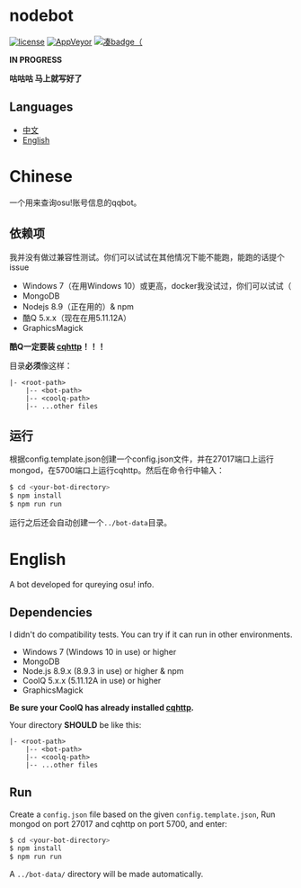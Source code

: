# nodebot
[![license](https://img.shields.io/github/license/trustgit/nodebot.svg)](https://github.com/trustgit/nodebot/blob/master/LICENSE)
[![AppVeyor](https://img.shields.io/appveyor/ci/trustgit/nodebot.svg)](https://ci.appveyor.com/project/trustgit/nodebot)
[![凑badge（](https://img.shields.io/badge/developed%20for-osu!-ff6699.svg)](https://osu.ppy.sh/home)

**IN PROGRESS**

**咕咕咕 马上就写好了**

## Languages
- [中文](#Chinese)
- [English](#English)

# Chinese
一个用来查询osu!账号信息的qqbot。
## 依赖项
我并没有做过兼容性测试。你们可以试试在其他情况下能不能跑，能跑的话提个issue
- Windows 7（在用Windows 10）或更高，docker我没试过，你们可以试试（
- MongoDB
- Nodejs 8.9（正在用的）& npm
- 酷Q 5.x.x（现在在用5.11.12A）
- GraphicsMagick

**酷Q一定要装 [cqhttp](https://github.com/richardchien/coolq-http-api/releases)！！！**

目录**必须**像这样：
```
|- <root-path>
    |-- <bot-path>
    |-- <coolq-path>
    |-- ...other files
```
## 运行
根据config.template.json创建一个config.json文件，并在27017端口上运行mongod，在5700端口上运行cqhttp。然后在命令行中输入：
```sh
$ cd <your-bot-directory>
$ npm install
$ npm run run
```
运行之后还会自动创建一个`../bot-data`目录。

# English
A bot developed for qureying osu! info.
## Dependencies
I didn't do compatibility tests. You can try if it can run in other environments.
- Windows 7 (Windows 10 in use) or higher
- MongoDB
- Node.js 8.9.x (8.9.3 in use) or higher & npm
- CoolQ 5.x.x (5.11.12A in use) or higher
- GraphicsMagick

**Be sure your CoolQ has already installed [cqhttp](https://github.com/richardchien/coolq-http-api/releases).**

Your directory **SHOULD** be like this:
```
|- <root-path>
    |-- <bot-path>
    |-- <coolq-path>
    |-- ...other files
```
## Run
Create a `config.json` file based on the given `config.template.json`, Run mongod on port 27017 and cqhttp on port 5700, and enter:
```sh
$ cd <your-bot-directory>
$ npm install
$ npm run run
```
A `../bot-data/` directory will be made automatically.
